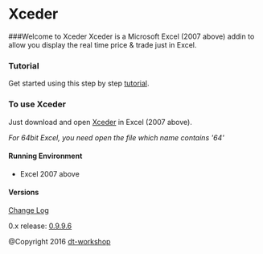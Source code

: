 # Xceder
###Welcome to Xceder 
Xceder is a Microsoft Excel (2007 above) addin to allow you display the real time price & trade just in Excel.

### Tutorial

Get started using this step by step [tutorial](wiki/).

### To use Xceder

Just download and open [Xceder](release/) in Excel (2007 above). 

*For 64bit Excel, you need open the file which name contains '64'*

#### Running Environment

* Excel 2007 above 


#### Versions

[Change Log](changelog.md)

0.x release: [0.9.9.6](https://github.com/DT-Workshop/Xceder/releases)

@Copyright 2016 [dt-workshop](http://www.dt-workshop.com)



